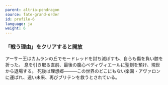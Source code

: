 ```yaml
---
parent: altria-pendragon
source: fate-grand-order
id: profile-6
language: ja
weight: 6
---
```


### 「戦う理由」をクリアすると開放

アーサー王はカムランの丘でモードレッドを討ち滅ぼすも、自らも傷を負い膝を折った。
息を引き取る直前、最後の腹心ベディヴィエールに聖剣を預け、現世から退場する。
死後は理想郷―――この世界のどこにもない楽園・アヴァロンに運ばれ、遠い未来、再びブリテンを救うとされている。
